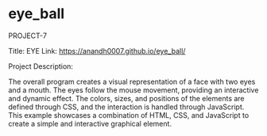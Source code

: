 # eye_ball
PROJECT-7

  Title: EYE
Link:  https://anandh0007.github.io/eye_ball/
 

  Project Description:

  The overall program creates a visual representation of a face with two eyes and a mouth. The eyes follow the mouse movement, providing an interactive and dynamic effect. The colors, sizes, and positions of the   elements are defined through CSS, and the interaction is handled through JavaScript. This example showcases a combination of HTML, CSS, and JavaScript to create a simple and interactive graphical element.
